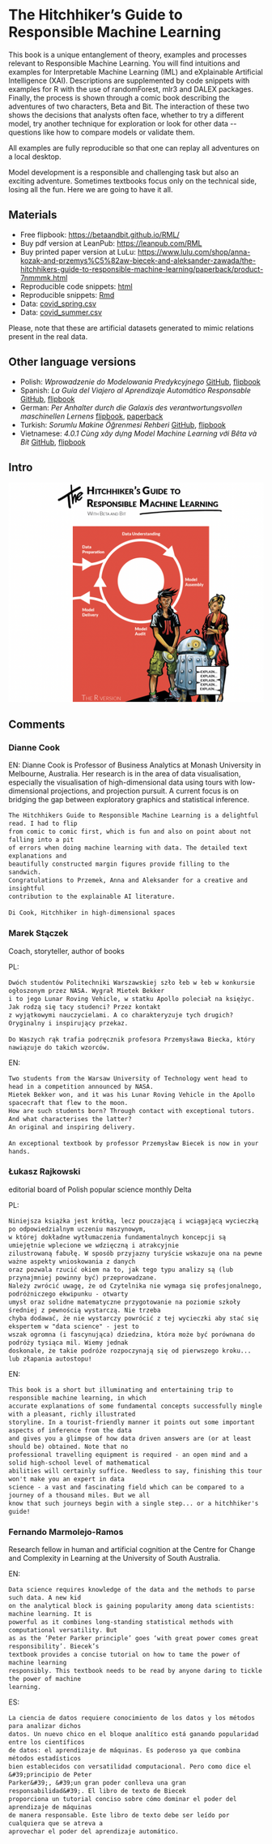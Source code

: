 # The Hitchhiker’s Guide to Responsible Machine Learning

This book is a unique entanglement of theory, examples and processes relevant to Responsible Machine Learning. You will find intuitions and examples for Interpretable Machine Learning (IML) and eXplainable Artificial Intelligence (XAI). Descriptions are supplemented by code snippets with examples for R with the use of randomForest, mlr3 and DALEX packages. Finally, the process is shown through a comic book describing the adventures of two characters, Beta and Bit. The interaction of these two shows the decisions that analysts often face, whether to try a different model, try another technique for exploration or look for other data -- questions like how to compare models or validate them.

All examples are fully reproducible so that one can replay all adventures on a local desktop.

Model development is a responsible and challenging task but also an exciting adventure. Sometimes textbooks focus only on the technical side, losing all the fun. Here we are going to have it all.

## Materials 

* Free flipbook: https://betaandbit.github.io/RML/
* Buy pdf version at LeanPub: https://leanpub.com/RML
* Buy printed paper version at LuLu: https://www.lulu.com/shop/anna-kozak-and-przemys%C5%82aw-biecek-and-aleksander-zawada/the-hitchhikers-guide-to-responsible-machine-learning/paperback/product-7nmmmk.html
* Reproducible code snippets: [html](https://htmlpreview.github.io/?https://github.com/BetaAndBit/RML/blob/main/data/modelsXAI.html)
* Reproducible snippets: [Rmd](data/modelsXAI.Rmd)
* Data: [covid_spring.csv](data/covid_spring.csv)
* Data: [covid_summer.csv](data/covid_summer.csv)

Please, note that these are artificial datasets generated to mimic relations present in the real data.

## Other language versions

* Polish: *Wprowadzenie do Modelowania Predykcyjnego* [GitHub](https://github.com/BetaAndBit/MiniML), [flipbook](https://betaandbit.github.io/MiniML/)
* Spanish: *La Guía del Viajero al Aprendizaje Automático Responsable* [GitHub](https://github.com/BetaAndBit/RML_ES), [flipbook](https://betaandbit.github.io/RML_ES/)
* German: *Per Anhalter durch die Galaxis des verantwortungsvollen maschinellen Lernens* [flipbook](https://betaandbit.github.io/RML_DE/), [paperback](https://www.amazon.de/-/en/Przemyslaw-Biecek/dp/8365291185/)
* Turkish: *Sorumlu Makine Öğrenmesi Rehberi* [GitHub](https://github.com/BetaAndBit/RML_TR), [flipbook](https://betaandbit.github.io/RML_TR/)
* Vietnamese: *4.0.1 Cùng xây dựng Model Machine Learning với Bêta và Bít* [GitHub](https://github.com/BetaAndBit/RML_VN), [flipbook](https://betaandbit.github.io/RML_VN/)

## Intro

![intro.png](intro.png)


## Comments

### Dianne Cook


EN: Dianne Cook is Professor of Business Analytics at Monash University in Melbourne, Australia. Her research is in the area of data visualisation, especially the visualisation of high-dimensional data using tours with low-dimensional projections, and projection pursuit. A current focus is on bridging the gap between exploratory graphics and statistical inference.

```
The Hitchhikers Guide to Responsible Machine Learning is a delightful read. I had to flip 
from comic to comic first, which is fun and also on point about not falling into a pit 
of errors when doing machine learning with data. The detailed text explanations and 
beautifully constructed margin figures provide filling to the sandwich. 
Congratulations to Przemek, Anna and Aleksander for a creative and insightful 
contribution to the explainable AI literature.

Di Cook, Hitchhiker in high-dimensional spaces
```

### Marek Stączek

Coach, storyteller, author of books

PL:

```
Dwóch studentów Politechniki Warszawskiej szło łeb w łeb w konkursie ogłoszonym przez NASA. Wygrał Mietek Bekker 
i to jego Lunar Roving Vehicle, w statku Apollo poleciał na księżyc.  Jak rodzą się tacy studenci? Przez kontakt 
z wyjątkowymi nauczycielami. A co charakteryzuje tych drugich? Oryginalny i inspirujący przekaz.

Do Waszych rąk trafia podręcznik profesora Przemysława Biecka, który nawiązuje do takich wzorców.
```

EN:

```
Two students from the Warsaw University of Technology went head to head in a competition announced by NASA. 
Mietek Bekker won, and it was his Lunar Roving Vehicle in the Apollo spacecraft that flew to the moon.  
How are such students born? Through contact with exceptional tutors. And what characterises the latter? 
An original and inspiring delivery.

An exceptional textbook by professor Przemysław Biecek is now in your hands.
```

###  Łukasz Rajkowski

editorial board of Polish popular science monthly Delta


PL:

```
Niniejsza książka jest krótką, lecz pouczającą i wciągającą wycieczką po odpowiedzialnym uczeniu maszynowym, 
w której dokładne wytłumaczenia fundamentalnych koncepcji są umiejętnie wplecione we wdzięczną i atrakcyjnie 
zilustrowaną fabułę. W sposób przyjazny turyście wskazuje ona na pewne ważne aspekty wnioskowania z danych 
oraz pozwala rzucić okiem na to, jak tego typu analizy są (lub przynajmniej powinny być) przeprowadzane. 
Należy zwrócić uwagę, że od Czytelnika nie wymaga się profesjonalnego, podróżniczego ekwipunku - otwarty 
umysł oraz solidne matematyczne przygotowanie na poziomie szkoły średniej z pewnością wystarczą. Nie trzeba 
chyba dodawać, że nie wystarczy powrócić z tej wycieczki aby stać się ekspertem w "data science" - jest to 
wszak ogromna (i fascynująca) dziedzina, która może być porównana do podróży tysiąca mil. Wiemy jednak 
doskonale, że takie podróże rozpoczynają się od pierwszego kroku... lub złapania autostopu!
```

EN:

```
This book is a short but illuminating and entertaining trip to responsible machine learning, in which 
accurate explanations of some fundamental concepts successfully mingle with a pleasant, richly illustrated 
storyline. In a tourist-friendly manner it points out some important aspects of inference from the data 
and gives you a glimpse of how data driven answers are (or at least should be) obtained. Note that no 
professional travelling equipment is required - an open mind and a solid high-school level of mathematical 
abilities will certainly suffice. Needless to say, finishing this tour won't make you an expert in data 
science - a vast and fascinating field which can be compared to a journey of a thousand miles. But we all 
know that such journeys begin with a single step... or a hitchhiker's guide!
```

###  Fernando Marmolejo-Ramos

Research fellow in human and artificial cognition at the Centre for Change and Complexity in Learning at the University of South Australia. 

EN:

```
Data science requires knowledge of the data and the methods to parse such data. A new kid
on the analytical block is gaining popularity among data scientists: machine learning. It is
powerful as it combines long-standing statistical methods with computational versatility. But
as as the ‘Peter Parker principle’ goes ‘with great power comes great responsibility’. Biecek’s
textbook provides a concise tutorial on how to tame the power of machine learning
responsibly. This textbook needs to be read by anyone daring to tickle the power of machine
learning.
```

ES:

```
La ciencia de datos requiere conocimiento de los datos y los métodos para analizar dichos
datos. Un nuevo chico en el bloque analítico está ganando popularidad entre los científicos
de datos: el aprendizaje de máquinas. Es poderoso ya que combina métodos estadísticos
bien establecidos con versatilidad computacional. Pero como dice el &#39;principio de Peter
Parker&#39;, &#39;un gran poder conlleva una gran responsabilidad&#39;. El libro de texto de Biecek
proporciona un tutorial conciso sobre cómo dominar el poder del aprendizaje de máquinas
de manera responsable. Este libro de texto debe ser leído por cualquiera que se atreva a
aprovechar el poder del aprendizaje automático.
```


